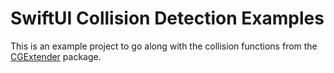 #  SwiftUI Collision Detection Examples 

This is an example project to go along with the collision functions from the [CGExtender](https://github.com/kieranb662/CGExtender) package. 

